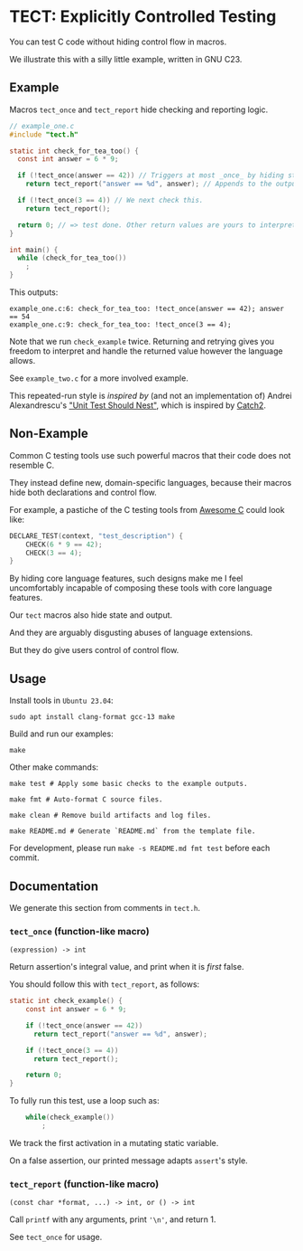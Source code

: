 # TECT: Explicitly Controlled Testing

You can test C code without hiding control flow in macros.

We illustrate this with a silly little example, written in GNU C23.

## Example

Macros `tect_once` and `tect_report` hide checking and reporting logic.

[//]: # (Replace "SCRIPT_*" with generated content)

```c
// example_one.c
#include "tect.h"

static int check_for_tea_too() {
  const int answer = 6 * 9;

  if (!tect_once(answer == 42)) // Triggers at most _once_ by hiding state.
    return tect_report("answer == %d", answer); // Appends to the output log.

  if (!tect_once(3 == 4)) // We next check this.
    return tect_report();

  return 0; // => test done. Other return values are yours to interpret.
}

int main() {
  while (check_for_tea_too())
    ;
}
```

This outputs:

```text
example_one.c:6: check_for_tea_too: !tect_once(answer == 42); answer == 54
example_one.c:9: check_for_tea_too: !tect_once(3 == 4); 
```

Note that we run `check_example` twice.
Returning and retrying gives you freedom to interpret and handle the returned
value however the language allows.

See `example_two.c` for a more involved example.

This repeated-run style is _inspired by_ (and not an implementation of)
Andrei Alexandrescu's
["Unit Test Should Nest"](https://youtu.be/trGJsOcA4hY?t=2887),
which is inspired by
[Catch2](https://github.com/catchorg/Catch2).

## Non-Example

Common C testing tools use such powerful macros that their code does not
resemble C.

They instead define new, domain-specific languages, because their macros
hide both declarations and control flow.

For example, a pastiche of the C testing tools from
[Awesome C](https://github.com/oz123/awesome-c#testing)
could look like:

```c
DECLARE_TEST(context, "test_description") {
    CHECK(6 * 9 == 42);
    CHECK(3 == 4);
}

```

By hiding core language features, such designs make me I feel uncomfortably
incapable of composing these tools with core language features.

Our `tect` macros also hide state and output.

And they are arguably disgusting abuses of language extensions.

But they do give users control of control flow.

## Usage

Install tools in `Ubuntu 23.04`:

```shell
sudo apt install clang-format gcc-13 make

```

Build and run our examples:

```shell
make

```

Other make commands:

```shell
make test # Apply some basic checks to the example outputs.

make fmt # Auto-format C source files.

make clean # Remove build artifacts and log files.

make README.md # Generate `README.md` from the template file.

```

For development, please run `make -s README.md fmt test` before each commit.

## Documentation

We generate this section from comments in `tect.h`.

[//]: # (Append in-source documentation below)

### `tect_once` (function-like macro)

`(expression) -> int`

Return assertion's integral value, and print when it is _first_ false.

You should follow this with `tect_report`, as follows:

```c
static int check_example() {
    const int answer = 6 * 9;

    if (!tect_once(answer == 42))
      return tect_report("answer == %d", answer);

    if (!tect_once(3 == 4))
      return tect_report();

    return 0;
}
```

To fully run this test, use a loop such as:

```c
    while(check_example())
        ;
```

We track the first activation in a mutating static variable.

On a false assertion, our printed message adapts `assert`'s style.

### `tect_report` (function-like macro)

`(const char *format, ...) -> int, or () -> int`

Call `printf` with any arguments, print `'\n'`, and return 1.

See `tect_once` for usage.

[//]: # (Avoid trailing newlines)
